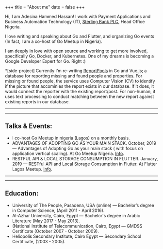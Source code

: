 +++
title = "About me"
date = false
+++

Hi, I am Adesina Hammed Hassan! I work with Payment Applications and Business Automation Technology (IT), [Sterling Bank PLC](https://sterling.ng), Head Office Nigeria.

I love writing and speaking about Go and Flutter, and organizing Go events (In fact, I am a co-host of Go Meetup in Nigeria).

I am deeply in love with open source and working to get more involved, specifically Go, Docker, and Kubernetes. One of my dreams is becoming a Google Developer Expert for Go. Right :)

*[side-project] Currently I’m re-writing [ReportPools](https://reportspool.com) in Go and Vue.js; a database for reporting missing and found people and properties. For missing or found people, the service uses Computer Vision (CV) to identify if the picture that accominies the report exists in our database. If it does, it would connect the reporter with the existing report/post. For non-human, it uses text processing to conduct matching between the new report against existing reports in our database.




<!-- Past Employers:
- -->

<!-- [Sterling Bank PLC](https://sterling.ng) [Payment Applications and Business Automation Technology (IT)]. February 2019 - Till date.

As a Full-stack engineer (Go, .NET, and Vue.js), I have worked on three products (so far), including:

* [Business Support Financing](http://bsfweb.sterlingapps.p.azurewebsites.net); a loan platofrm for SME — written in Vue.js framework.
* [EveryNanny](https://everynannyng.com); it provides parents with caregivers  within the country) — written in .NET framework.
* [I-Invest](https://i-investng.com) : an ETL CLI tool (Extract, Transform and Load) for the bank to interact with data from various servers — written in Go.
* [SMS client package](https://github.com/D-sense/sms-nigeria-go): a client package for sending SMS to Nigerian phone numbers. We used the package internally and also open-sourced — written in Go. -->
<!-- 
-----------------------------------

[IderaOS E-commerce Platform](https://ideraos.com). November 24, 2018 — August 2019:

As a PHP Application Developer, my duties included:

* Developed and Maintained REST API services that were consumed by the front-end developers and mobile application developers.
* Built reusable code and libraries for future use.
* Assisted with integration of user-facing elements developed by a front-end developers with server side logic.
* Implemented security and data protection.
* Designed and integrated data storage solutions for different data (Cloudinary for images and videos)
and relational database for other data.
* Assisted with UI/UX designing.

-----------------------------------

[Tremendoc - Telehealth Platform](https://tremendoc.com). January 2017- August 2018:

As a PHP Application Developer, my duties included:

* Developed REST API services that were consumed by the front-end and mobile application developers.
* Co-developed the frontend part of the product.
logic.
* Assisted with UI/UX designing.
* Designed and integrated data storage solutions for different data.

-----------------------------------

[University of The People](https://uopeople.edu). April 2016 - August 2018:

As a Program Advisor (Part-time and remote), my duties included:

* Provided informative guideline and clarification on program requirements, policies and procedures.
* Helped the students in defining and developing realistic educational career plans, specifically in Computer Science and Business Administration programs through constant schedule planning for each semester.
* Assisted with the training of new Program Advisors.
* Consulted regularly with faculty colleagues in order to have up-to-date information that also impact the curriculum.

-----------------------------------

[Software Developer, Akkada Accounting Firm; Abuja, Nigeria](#). January 2015 - July 2016:

As a Frontend Developer, my duties included:

* Developed user interface for various web applications.
* Worked with UI/UX designer to craft suitable design for various products. -->


-----------------------------------
-----------------------------------


Talks & Events:
-

* I co-host Go Meetup in nigeria (Lagos) on a monthly basis.
* ADVANTAGES OF ADOPTING GO AS YOUR MAIN STACK.
October, 2019 — Advantages of Adopting Go as your main stack ( with focus on application vertical scaling). At Go Meetup Nigeria. [Info](https://www.meetup.com/GolangNigeria/events/265507431/).
* RESTFUL API & LOCAL STORAGE CONSUMPTION IN FLUTTER.
January, 2019 — RESTful API and Local Storage Consumption in Flutter. At Flutter Lagos Meetup. [Info](https://docs.google.com/presentation/d/1aNT9xlc8wNSlKa_y_Hj4s7SIU7dOFXFHH0X9P8afB14/edit#slide=id.gc6f9e470d_0_0).


-----------------------------------
-----------------------------------


Education:
-

* University of The People, Pasadena, USA (online) — Bachelor’s degree in Computer Science, (April 2011 - April 2016).
* Al-Azhar University, Cairo, Egypt — Bachelor's degree in Arabic Literature (May 2017 - May 2013).
* (National Institute of Telecommunication, Cairo, Egypt — GMDSS Certificate (October 2007 - October 2009).
* Heliopolis Secondary Institute, Cairo Egypt — Secondary School Certificate, (2003 - 2005).